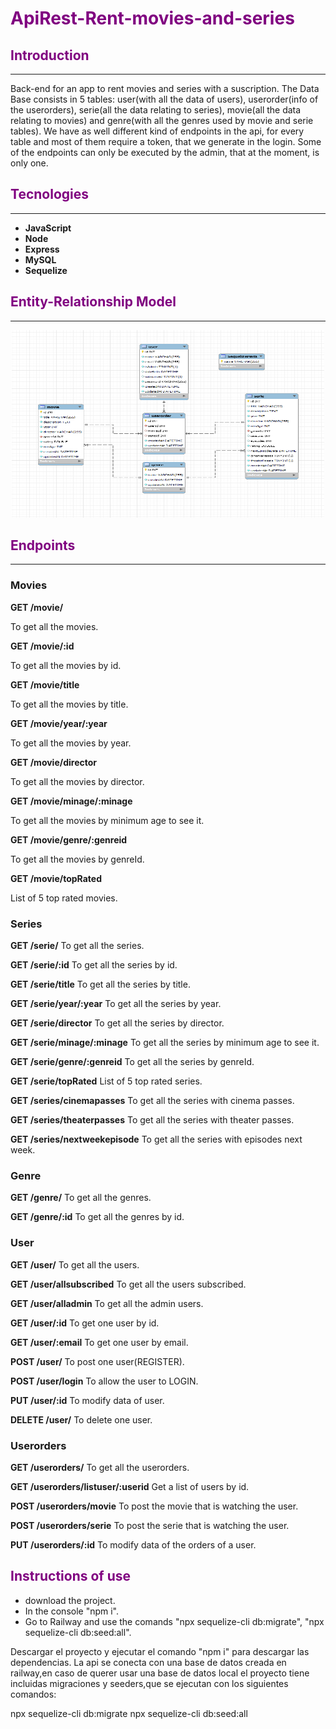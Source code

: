 # <font color="purple">ApiRest-Rent-movies-and-series</font>

## <font color="purple">Introduction</font>

---

Back-end for an app to rent movies and series with a suscription.
The Data Base consists in 5 tables: user(with all the data of users), userorder(info of the userorders), serie(all the data relating to series), movie(all the data relating to movies) and genre(with all the genres used by movie and serie tables).
We have as well different kind of endpoints in the api, for every table and most of them require a token, that we generate in the login. Some of the endpoints can only be executed by the admin, that at the moment, is only one.

## <font color="purple">Tecnologies</font>

---

-   **JavaScript**
-   **Node**
-   **Express**
-   **MySQL**
-   **Sequelize**

## <font color="purple">Entity-Relationship Model </font>

---

<center><img src="/img readme/Screenshot_4.png" width="500" height="300"></center>

## <font color="purple">Endpoints</font>

---

### Movies

**GET /movie/**

To get all the movies.

**GET /movie/:id**

To get all the movies by id.

**GET /movie/title**

To get all the movies by title.

**GET /movie/year/:year**

To get all the movies by year.

**GET /movie/director**

To get all the movies by director.

**GET /movie/minage/:minage**

To get all the movies by minimum age to see it.

**GET /movie/genre/:genreid**

To get all the movies by genreId.

**GET /movie/topRated**

List of 5 top rated movies.

### Series

**GET /serie/**
To get all the series.

**GET /serie/:id**
To get all the series by id.

**GET /serie/title**
To get all the series by title.

**GET /serie/year/:year**
To get all the series by year.

**GET /serie/director**
To get all the series by director.

**GET /serie/minage/:minage**
To get all the series by minimum age to see it.

**GET /serie/genre/:genreid**
To get all the series by genreId.

**GET /serie/topRated**
List of 5 top rated series.

**GET /series/cinemapasses**
To get all the series with cinema passes.

**GET /series/theaterpasses**
To get all the series with theater passes.

**GET /series/nextweekepisode**
To get all the series with episodes next week.

### Genre

**GET /genre/**
To get all the genres.

**GET /genre/:id**
To get all the genres by id.

### User

**GET /user/**
To get all the users.

**GET /user/allsubscribed**
To get all the users subscribed.

**GET /user/alladmin**
To get all the admin users.

**GET /user/:id**
To get one user by id.

**GET /user/:email**
To get one user by email.

**POST /user/**
To post one user(REGISTER).

**POST /user/login**
To allow the user to LOGIN.

**PUT /user/:id**
To modify data of user.

**DELETE /user/**
To delete one user.

### Userorders

**GET /userorders/**
To get all the userorders.

**GET /userorders/listuser/:userid**
Get a list of users by id.

**POST /userorders/movie**
To post the movie that is watching the user.

**POST /userorders/serie**
To post the serie that is watching the user.

**PUT /userorders/:id**
To modify data of the orders of a user.

## <font color="purple">Instructions of use</font>

-   download the project.
-   In the console "npm i".
-   Go to Railway and use the comands "npx sequelize-cli db:migrate", "npx sequelize-cli db:seed:all".

Descargar el proyecto y ejecutar el comando "npm i" para descargar las dependencias. La api se conecta con una base de datos creada en railway,en caso de querer usar una base de datos local el proyecto tiene incluidas migraciones y seeders,que se ejecutan con los siguientes comandos:

npx sequelize-cli db:migrate
npx sequelize-cli db:seed:all
